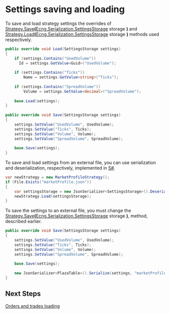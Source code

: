 # Settings saving and loading

To save and load strategy settings the overrides of [Strategy.Save](xref:StockSharp.Algo.Strategies.Strategy.Save(Ecng.Serialization.SettingsStorage))**(**[Ecng.Serialization.SettingsStorage](xref:Ecng.Serialization.SettingsStorage) storage **)** and [Strategy.Load](xref:StockSharp.Algo.Strategies.Strategy.Load(Ecng.Serialization.SettingsStorage))**(**[Ecng.Serialization.SettingsStorage](xref:Ecng.Serialization.SettingsStorage) storage **)** methods used respectively. 

```cs
public override void Load(SettingsStorage settings)
{
    if (settings.Contains("UsedVolume"))
      Id = settings.GetValue<Guid>("UsedVolume");
	
    if (settings.Contains("Ticks"))
        Name = settings.GetValue<string>("Ticks");
	
    if (settings.Contains("SpreadVolume"))
        Volume = settings.GetValue<decimal>("SpreadVolume");
	        
    base.Load(settings);
}
	
public override void Save(SettingsStorage settings)
{
    settings.SetValue("UsedVolume", UsedVolume);
    settings.SetValue("Ticks", Ticks);
    settings.SetValue("Volume", Volume);
    settings.SetValue("SpreadVolume", SpreadVolume);
	    
    base.Save(settings);
}
```

To save and load settings from an external file, you can use serialization and deserialization, respectively, implemented in [S\#](../../api.md). 

```cs
var newStrategy = new MarketProfileStrategy();
if (File.Exists("marketProfile.json"))
{
    var settingsStorage = new JsonSerializer<SettingsStorage>().Deserialize("marketProfile.json");
    newStrategy.Load(settingsStorage);
}
```

To save the settings to an external file, you must change the [Strategy.Save](xref:StockSharp.Algo.Strategies.Strategy.Save(Ecng.Serialization.SettingsStorage))**(**[Ecng.Serialization.SettingsStorage](xref:Ecng.Serialization.SettingsStorage) storage **)**, method, described earlier. 

```cs
public override void Save(SettingsStorage settings)
{
    settings.SetValue("UsedVolume", UsedVolume);
    settings.SetValue("Ticks", Ticks);
    settings.SetValue("Volume", Volume);
    settings.SetValue("SpreadVolume", SpreadVolume);
	    
    base.Save(settings);
	
    new JsonSerializer<PlazaTable>().Serialize(settings, "marketProfile.json");
}
```

## Next Steps

[Orders and trades loading](orders_and_trades_loading.md)
